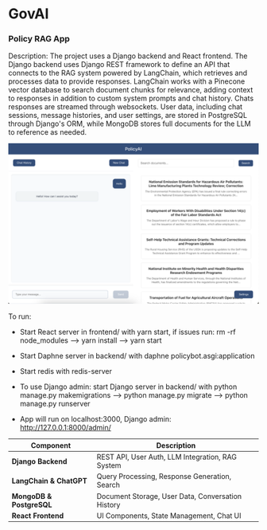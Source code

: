 # GovAI
### Policy RAG App 

Description:
The project uses a Django backend and React frontend. The Django backend uses Django REST framework to define an API that connects to the RAG system powered by LangChain, which retrieves and processes data to provide responses. LangChain works with a Pinecone vector database to search document chunks for relevance, adding context to responses in addition to custom system prompts and chat history. Chats responses are streamed through websockets. User data, including chat sessions, message histories, and user settings, are stored in PostgreSQL through Django's ORM, while MongoDB stores full documents for the LLM to reference as needed.

![alt text](demo.png)

To run:
- Start React server in  frontend/ with yarn start, if issues run: rm -rf node_modules --> yarn install --> yarn start
- Start Daphne server in backend/ with daphne policybot.asgi:application
- Start redis with redis-server

- To use Django admin: start Django server in backend/ with python manage.py makemigrations --> python manage.py migrate --> python manage.py runserver
- App will run on localhost:3000, Django admin: http://127.0.0.1:8000/admin/




| Component                | Description                                    |
|--------------------------|------------------------------------------------|
| **Django Backend**       | REST API, User Auth, LLM Integration, RAG System|
| **LangChain & ChatGPT**  | Query Processing, Response Generation, Search          |
| **MongoDB & PostgreSQL** | Document Storage, User Data, Conversation History|
| **React Frontend**       | UI Components, State Management, Chat UI       |



